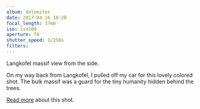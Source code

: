 ```yaml
---
album: dolomites
date: 2017-04-16 10:20
focal_length: 37mm
iso: iso100
aperture: f8
shutter_speed: 1/250s
filters:
---
```


Langkofel massif view from the side.

On my way back from Langkofel, I pulled off my car for this lovely colored shot. The bulk massif was a guard for the tiny humanity hidden behind the trees.

[Read more](<{% link shutterbug/blog/_posts/2017-06-21-dolomites-photography-sunrise-langkofel.md %}>) about this shot.

